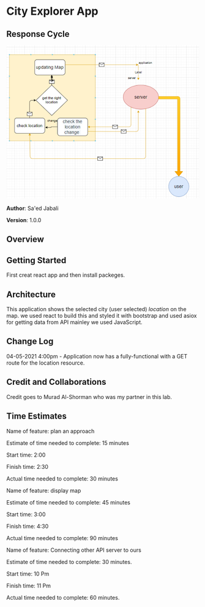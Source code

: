 # City Explorer App

## Response Cycle

![WRRC](images/WRRC.PNG)

**Author**: Sa'ed Jabali

**Version**: 1.0.0

## Overview
<!-- Provide a high level overview of what this application is and why you are building it, beyond the fact that it's an assignment for this class. (i.e. What's your problem domain?) -->

## Getting Started
First creat react app and then install packeges.

## Architecture

This application shows the selected city (user selected) *location* on the map.
we used react to build this and styled it with bootstrap and used asiox for getting data from API
mainley we used JavaScript.

## Change Log
<!-- Use this area to document the iterative changes made to your application as each feature is successfully implemented. Use time stamps. Here's an example: -->

04-05-2021 4:00pm - Application now has a fully-functional with a GET route for the location resource.

## Credit and Collaborations

Credit goes to Murad Al-Shorman who was my partner in this lab.

## Time Estimates

Name of feature: plan an approach

Estimate of time needed to complete: 15 minutes

Start time: 2:00

Finish time: 2:30

Actual time needed to complete: 30 minutes

Name of feature: display map

Estimate of time needed to complete: 45 minutes

Start time: 3:00

Finish time: 4:30

Actual time needed to complete: 90 minutes

Name of feature: Connecting other API server to ours

Estimate of time needed to complete: 30 minutes.

Start time: 10 Pm

Finish time: 11 Pm

Actual time needed to complete: 60 minutes.
